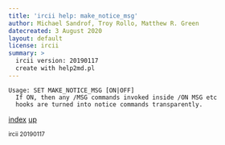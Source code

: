 ```yaml
---
title: 'ircii help: make_notice_msg'
author: Michael Sandrof, Troy Rollo, Matthew R. Green
datecreated: 3 August 2020
layout: default
license: ircii
summary: >
  ircii version: 20190117
  create with help2md.pl
---
```

```
Usage: SET MAKE_NOTICE_MSG [ON|OFF]
  If ON, then any /MSG commands invoked inside /ON MSG etc
  hooks are turned into notice commands transparently.
```

[index](index.html)
[up](..)

<small> ircii 20190117 </small>

